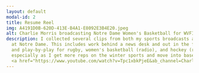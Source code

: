 ```yaml
---
layout: default
modal-id: 2
title: Resume Reel
img: A4191D0B-620D-413E-B4A1-E8092E3B4E20.jpeg
alt: Charlie Morris broadcasting Notre Dame Women's Basketball for WVFI radio
description: I collected several clips from both my sports broadcasts and news broadcasts from the Fall 2024 semester
  at Notre Dame. This includes work behind a news desk and out in the field, as well as color commentary for volleyball
  and play-by-play for rugby, women's basketball (radio), and hockey (radio). I look forward to keeping this updated,
  especially as I get more reps on the winter sports and move into baseball and softball in the spring. 
  <a href="https://www.youtube.com/watch?v=Tpc1xbkPjeE&ab_channel=CharlieMorris"> Watch my most up-to-date resume reel here.</a>
---
```


